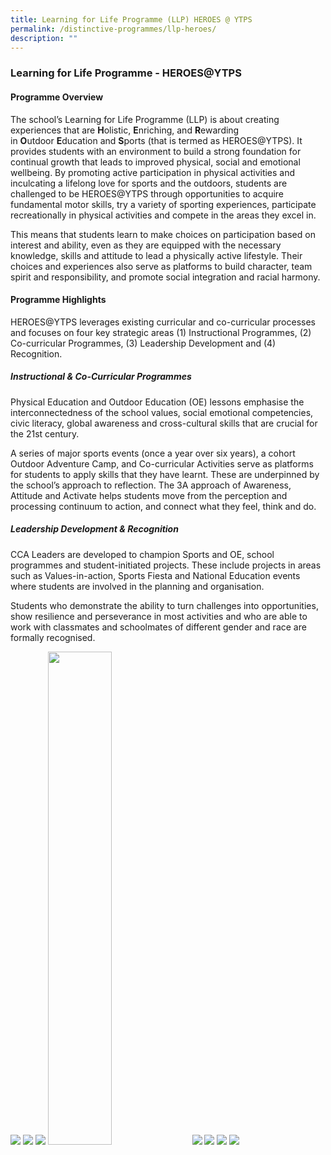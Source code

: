 ```yaml
---
title: Learning for Life Programme (LLP) HEROES @ YTPS
permalink: /distinctive-programmes/llp-heroes/
description: ""
---
```

### Learning for Life Programme - HEROES@YTPS

#### Programme Overview

The school’s Learning for Life Programme (LLP) is about creating experiences that are **H**olistic, **E**nriching, and **R**ewarding in **O**utdoor **E**ducation and **S**ports (that is termed as HEROES@YTPS). It provides students with an environment to build a strong foundation for continual growth that leads to improved physical, social and emotional wellbeing. By promoting active participation in physical activities and inculcating a lifelong love for sports and the outdoors, students are challenged to be HEROES@YTPS through opportunities to acquire fundamental motor skills, try a variety of sporting experiences, participate recreationally in physical activities and compete in the areas they excel in.

This means that students learn to make choices on participation based on interest and ability, even as they are equipped with the necessary knowledge, skills and attitude to lead a physically active lifestyle. Their choices and experiences also serve as platforms to build character, team spirit and responsibility, and promote social integration and racial harmony.

#### Programme Highlights

HEROES@YTPS leverages existing curricular and co-curricular processes and focuses on four key strategic areas (1) Instructional Programmes, (2) Co-curricular Programmes, (3) Leadership Development and (4) Recognition.

##### Instructional & Co-Curricular Programmes
Physical Education and Outdoor Education (OE) lessons emphasise the interconnectedness of the school values, social emotional competencies, civic literacy, global awareness and cross-cultural skills that are crucial for the 21st century.

A series of major sports events (once a year over six years), a cohort Outdoor Adventure Camp, and Co-curricular Activities serve as platforms for students to apply skills that they have learnt. These are underpinned by the school’s approach to reflection. The 3A approach of Awareness, Attitude and Activate helps students move from the perception and processing continuum to action, and connect what they feel, think and do.

##### Leadership Development & Recognition
CCA Leaders are developed to champion Sports and OE, school programmes and student-initiated projects. These include projects in areas such as Values-in-action, Sports Fiesta and National Education events where students are involved in the planning and organisation.

Students who demonstrate the ability to turn challenges into opportunities, show resilience and perseverance in most activities and who are able to work with classmates and schoolmates of different gender and race are formally recognised.

![](/images/heroes%201.jpg)
![](/images/heroes%202.jpg)
![](/images/heroes%203.jpg)
<img src="/images/heroes%204.jpg" 
     style="width:45%">
![](/images/heroes%205.jpg)
![](/images/heroes%206.jpg)
![](/images/heroes%207.jpg)
![](/images/heroes%208.jpg)